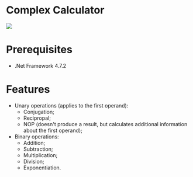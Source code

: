 <h1>Complex Calculator</h1>

<img src="https://i.imgur.com/kKxBJwR.png" />

# Prerequisites
- .Net Framework 4.7.2

# Features
- Unary operations (applies to the first operand):
  - Conjugation;
  - Recipropal;
  - NOP (doesn't produce a result, but calculates additional information about the first operand);
- Binary operations:
  - Addition;
  - Subtraction;
  - Multiplication;
  - Division;
  - Exponentiation.
